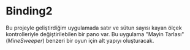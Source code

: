 ﻿# Binding2
Bu projeyle geliştirdiğim uygulamada
satır ve sütun sayısı kayan ölçek kontrolleriyle
değiştirilebilen bir pano var.
Bu uygulama "Mayin Tarlası" (*MineSweeper*)
benzeri bir oyun için alt yapıyı oluşturacak.